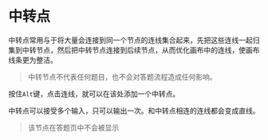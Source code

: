 ```index

```

```tag

```

```summary

```
# 中转点

中转点常用与于将大量会连接到同一个节点的连线集合起来，先把这些连线一起归集到中转节点，然后把中转节点连接到后续节点，从而优化画布中的连线，使画布线条更为整洁。

> 中转节点不代表任何题目，也不会对答题流程造成任何影响。

按住`Alt`键，点击连线，就可以在该处添加一个中转点。

中转点可以接受多个输入，只可以输出一次。和中转点相连的连线都会变成直线。

> 该节点在答题页中不会被显示
